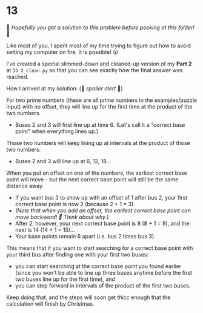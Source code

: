 # 13

&#x1F62C; *Hopefully you got a solution to this problem before peeking at this folder!* &#x1F62C;

Like most of you, I spent most of my time trying to figure out how to avoid setting my computer on fire.  It is possible! &#x1F62E;

I've created a special slimmed-down and cleaned-up version of my **Part 2** at `13_2_clean.py` so that you can see exactly how the final answer was reached.

How I arrived at my solution: (&#x1F6A8; _spoiler alert_ &#x1F6A8;)

For two prime numbers (these are all prime numbers in the examples/puzzle input) with no offset, they will line up for the first time at the product of the two numbers. 
* Buses 2 and 3 will first line up at time 6.  (Let's call it a "correct base point" when everything lines up.)

Those two numbers will keep lining up at intervals at the product of those two numbers. 
* Buses 2 and 3 will line up at 6, 12, 18...

When you put an offset on one of the numbers, the earliest correct base point will move - but the next correct base point will still be the same distance away.
* If you want bus 3 to show up with an offset of 1 after bus 2, your first correct base point is now 2 (because 2 + 1 = 3).
* _(Note that when you add an offset, the earliest correct base point can move backward!  &#x1F914;  Think about why.)_
* After 2, however, your next correct base point is 8 (8 + 1 = 9), and the next is 14 (14 + 1 = 15)...
* Your base points remain 6 apart (i.e. bus 2 times bus 3).

This means that if you want to start searching for a correct base point with your third bus after finding one with your first two buses:
* you can start searching at the correct base point you found earlier (since you won't be able to line up three buses anytime before the first two buses line up for the first time), and
* you can step forward in intervals of the product of the first two buses.

Keep doing that, and the steps will soon get *thicc* enough that the calculation will finish by Christmas.

